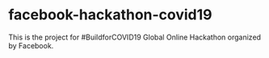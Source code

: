 # facebook-hackathon-covid19
This is the project for #BuildforCOVID19 Global Online Hackathon organized by Facebook.
